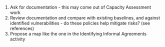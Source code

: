 
1. Ask for documentation - this may come out of Capacity Assessment work
2. Review documentation and compare with existing baselines, and against identified vulnerabilities - do these policies help mitigate risks? (see references)
3. Propose a map like the one in the Identifying Informal Agreements activity
